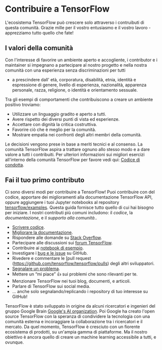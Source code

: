 # Contribuire a TensorFlow

L'ecosistema TensorFlow può crescere solo attraverso i contruibuti di questa comunità. 
Grazie mille per il vostro entusiasmo e il vostro lavoro - apprezziamo tutto quello che fate!

## I valori della comunità

Con l'interesse di favorire un ambiente aperto e accogliente,  i contributor e i maintainer si impegnano 
a partecipare al nostro progetto e nella nostra comunità con una esperienza senza discriminazioni per tutti
 - a prescindere dall' età, corporatura, disabilità, etnia, identità e espressione di genere, livello di esperienza,
  nazionalità, apparenza personale, razza, religione, o identità e orientamento sessuale. 

Tra gli esempi di comportamenti che contribuiscono a creare un ambiente positivo troviamo: 

*  Utilizzare un linguaggio gradito e aperto a tutti.
*   Avere rispetto dei diversi punti di vista ed esperienze.
*   Accettare con dignità la critica costruttiva.
*   Favorire ciò che è meglio per la comunità.
*   Mostrare empatia nei confronti degli altri membri della comunità.

Le decisioni vengono prese in base a meriti tecnici e al consenso. La comunità TensorFlow aspira a trattare
 ognuno allo stesso modo e a dare valore a tutti i contribuiti.
 Per ulteriori informazioni sui migliori esercizi all'interno della comunità TensorFlow per favore vedi qui: 
[Codice di condotta](https://github.com/tensorflow/tensorflow/blob/master/CODE_OF_CONDUCT.md).

## Fai il tuo primo contributo

Ci sono diversi modi per contribuire a TensorFlow! Puoi contribuire con del codice,
 apportare dei miglioramenti alla documentazione TensorFlow API, oppure aggiungere i tuoi 
Jupyter notebooks al repository [tensorflow/examples](http://www.github.com/tensorflow/examples).
Questa guida fornisce tutto quello di cui hai bisogno per iniziare. I nostri contributi più comuni includono:
 il *codice*, la *documentazione*, e il *supporto alla comunità*..

- [Scrivere codice](code.md).
- [Migliorare la documentazione](docs.md).
- Rispondere alle domande su
  [Stack Overflow](https://stackoverflow.com/questions/tagged/tensorflow).
- Partecipare alle discussioni sui
  [forum TensorFlow](https://www.tensorflow.org/community/forums).
- Contribuire ai [notebook di esempio](http://www.github.com/tensorflow/examples).
- Investigare i [bug e le issue](https://github.com/tensorflow/tensorflow/issues)
  su GitHub.
- Rivedere e commentare le
  [pull request (https://github.com/tensorflow/tensorflow/pulls) degli altri sviluppatori.
- [Segnalare un problema](https://github.com/tensorflow/tensorflow/issues/new/choose).
- Mettere un “mi piace” 👍 sui problemi che sono rilevanti per te.
- Menzionare TensorFlow nei tuoi blog, documenti, e articoli.
- Parlare di TensorFlow sui social media.
- ... anche solo segnalando/replicando i repository di tuo interesse su GitHub!

TensorFlow è stato sviluppato in origine da alcuni ricercatori e ingenieri del gruppo Google
Brain [Google's AI organization](https://ai.google/). Poi Google ha creato l'open source TensorFlow
 con la speranza di condividere la tecnologia con una comunità esterna e incoraggiare 
 la collaborazione tra i ricercatori e il mercato. Da quel momento,
TensorFlow è cresciuto con un fiorente ecosistema di prodotti, su un'ampia gamma di piattaforme.
 Ma il nostro obiettivo è ancora quello di creare un machine learning accessibile a tutti,
e ovunque.